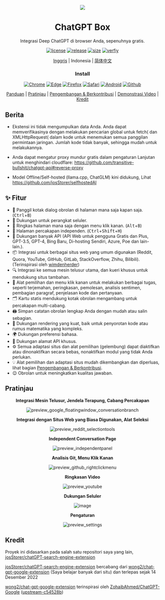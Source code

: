 <p align="center">
    <img src="./src/logo.png">
</p>

<h1 align="center">ChatGPT Box</h1>

<div align="center">

Integrasi Deep ChatGPT di browser Anda, sepenuhnya gratis.

[![license][license-image]][license-url]
[![release][release-image]][release-url]
[![size](https://img.shields.io/badge/minified%20size-360%20kB-blue)][release-url]
[![verfiy][verify-image]][verify-url]

[Inggris](README.md) | Indonesia | [简体中文](README_ZH.md)

### Install

[![Chrome][Chrome-image]][Chrome-url]
[![Edge][Edge-image]][Edge-url]
[![Firefox][Firefox-image]][Firefox-url]
[![Safari][Safari-image]][Safari-url]
[![Android][Android-image]][Android-url]
[![Github][Github-image]][Github-url]

[Panduan](https://github.com/josStorer/chatGPTBox/wiki/Guide) |
[Pratinjau](#Pratinjau) |
[Pengembangan & Berkontribusi][dev-url] |
[Demonstrasi Video](https://www.youtube.com/watch?v=E1smDxJvTRs) |
[Kredit](#Kredit)

[dev-url]: https://github.com/josStorer/chatGPTBox/wiki/Development&Contributing

[license-image]: http://img.shields.io/badge/license-MIT-blue.svg

[license-url]: https://github.com/josStorer/chatGPTBox/blob/master/LICENSE

[release-image]: https://img.shields.io/github/release/josStorer/chatGPTBox.svg

[release-url]: https://github.com/josStorer/chatGPTBox/releases/latest

[verify-image]: https://github.com/josStorer/chatGPTBox/workflows/verify-configs/badge.svg

[verify-url]: https://github.com/josStorer/chatGPTBox/actions/workflows/verify-configs.yml

[Chrome-image]: https://img.shields.io/badge/-Chrome-brightgreen?logo=google-chrome&logoColor=white

[Chrome-url]: https://chrome.google.com/webstore/detail/chatgptbox/eobbhoofkanlmddnplfhnmkfbnlhpbbo

[Edge-image]: https://img.shields.io/badge/-Edge-blue?logo=microsoft-edge&logoColor=white

[Edge-url]: https://microsoftedge.microsoft.com/addons/detail/fission-chatbox-best/enjmfilpkbbabhgeoadmdpjjpnahkogf

[Firefox-image]: https://img.shields.io/badge/-Firefox-orange?logo=firefox-browser&logoColor=white

[Firefox-url]: https://addons.mozilla.org/firefox/addon/chatgptbox/

[Safari-image]: https://img.shields.io/badge/-Safari-blue?logo=safari&logoColor=white

[Safari-url]: https://apps.apple.com/app/fission-chatbox/id6446611121

[Android-image]: https://img.shields.io/badge/-Android-brightgreen?logo=android&logoColor=white

[Android-url]: https://github.com/josStorer/chatGPTBox/wiki/Install#install-to-android

[Github-image]: https://img.shields.io/badge/-Github-black?logo=github&logoColor=white

[Github-url]: https://github.com/josStorer/chatGPTBox/wiki/Install

</div>

## Berita

- Ekstensi ini tidak mengumpulkan data Anda. Anda dapat memverifikasinya dengan melakukan pencarian global untuk fetch( dan XMLHttpRequest( dalam kode untuk menemukan semua panggilan permintaan jaringan. Jumlah kode tidak banyak, sehingga mudah untuk melakukannya.

- Anda dapat mengatur proxy mundur gratis dalam pengaturan Lanjutan untuk menghindari cloudflare: https://github.com/transitive-bullshit/chatgpt-api#reverse-proxy

- Model Offline/Self-hosted (llama.cpp, ChatGLM) kini didukung, Lihat https://github.com/josStorer/selfhostedAI

## ✨ Fitur

- 🌈 Panggil kotak dialog obrolan di halaman mana saja kapan saja. (<kbd>Ctrl</kbd>+<kbd>B</kbd>)
- 📱 Dukungan untuk perangkat seluler.
- 📓 Ringkas halaman mana saja dengan menu klik kanan. (<kbd>Alt</kbd>+<kbd>B</kbd>)
- 📖 Halaman percakapan independen. (<kbd>Ctrl</kbd>+<kbd>Shift</kbd>+<kbd>H</kbd>)
- 🔗 Dukungan banyak API (API Web untuk pengguna Gratis dan Plus, GPT-3.5, GPT-4, Bing Baru, Di-hosting Sendiri, Azure, Poe dan lain-lain.).
- 📦 Integrasi untuk berbagai situs web yang umum digunakan (Reddit, Quora, YouTube, GitHub, GitLab, StackOverflow, Zhihu, Bilibili). (Terinspirasi oleh [wimdenherder](https://github.com/wimdenherder))
- 🔍 Integrasi ke semua mesin telusur utama, dan kueri khusus untuk mendukung situs tambahan.
- 🧰 Alat pemilihan dan menu klik kanan untuk melakukan berbagai tugas, seperti terjemahan, peringkasan, pemolesan,
   analisis sentimen, pembagian paragraf, penjelasan kode dan pertanyaan.
- 🗂️ Kartu statis mendukung kotak obrolan mengambang untuk percakapan multi-cabang.
- 🖨️ Simpan catatan obrolan lengkap Anda dengan mudah atau salin sebagian.
- 🎨 Dukungan rendering yang kuat, baik untuk penyorotan kode atau rumus matematika yang kompleks.
- 🌍 Dukungan preferensi bahasa.
- 📝 Dukungan alamat API khusus.
- ⚙️ Semua adaptasi situs dan alat pemilihan (gelembung) dapat diaktifkan atau dinonaktifkan secara bebas, nonaktifkan modul yang tidak Anda perlukan.
- 💡 Alat pemilihan dan adaptasi situs mudah dikembangkan dan diperluas, lihat bagian [Pengembangan & Berkontribusi][dev-url].
- 😉 Obrolan untuk meningkatkan kualitas jawaban.

## Pratinjau

<div align="center">

**Integrasi Mesin Telusur, Jendela Terapung, Cabang Percakapan**

![preview_google_floatingwindow_conversationbranch](screenshots/preview_google_floatingwindow_conversationbranch.jpg)

**Integrasi dengan Situs Web yang Biasa Digunakan, Alat Seleksi**

![preview_reddit_selectiontools](screenshots/preview_reddit_selectiontools.jpg)

**Independent Conversation Page**

![preview_independentpanel](screenshots/preview_independentpanel.jpg)

**Analisis Git, Menu Klik Kanan**

![preview_github_rightclickmenu](screenshots/preview_github_rightclickmenu.jpg)

**Ringkasan Video**

![preview_youtube](screenshots/preview_youtube.jpg)

**Dukungan Seluler**

![image](https://user-images.githubusercontent.com/13366013/225529110-9221c8ce-ad41-423e-b6ec-097981e74b66.png)

**Pengaturan**

![preview_settings](screenshots/preview_settings.jpg)

</div>

## Kredit

Proyek ini didasarkan pada salah satu repositori saya yang lain, [josStorer/chatGPT-search-engine-extension](https://github.com/josStorer/chatGPT-search-engine-extension)

[josStorer/chatGPT-search-engine-extension](https://github.com/josStorer/chatGPT-search-engine-extension) bercabang
dari [wong2/chat-gpt-google-extension](https://github.com/wong2/chat-gpt-google-extension) (Saya belajar banyak dari situ)
dan terlepas sejak 14 Desember 2022

[wong2/chat-gpt-google-extension](https://github.com/wong2/chat-gpt-google-extension) terinspirasi
oleh [ZohaibAhmed/ChatGPT-Google](https://github.com/ZohaibAhmed/ChatGPT-Google) ([upstream-c54528b](https://github.com/wong2/chatgpt-google-extension/commit/c54528b0e13058ab78bfb433c92603db017d1b6b))
